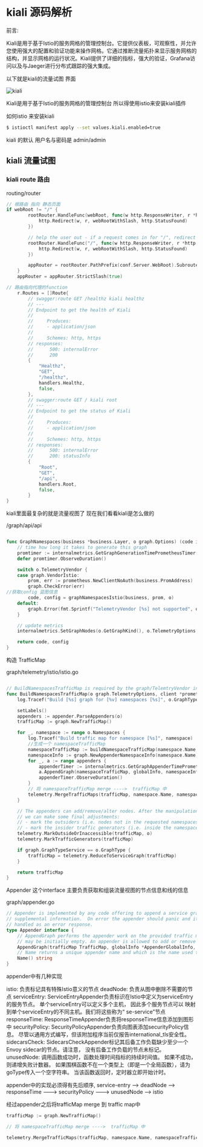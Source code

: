# kiali 源码解析

前言: 

Kiali是用于基于Istio的服务网格的管理控制台。它提供仪表板，可观察性，并允许您使用强大的配置和验证功能来操作网格。它通过推断流量拓扑来显示服务网格的结构，并显示网格的运行状况。Kiali提供了详细的指标，强大的验证，Grafana访问以及与Jaeger进行分布式跟踪的强大集成。


以下就是kiali的流量试图 界面

![kiali](https://kiali.io/images/documentation/features/graph-health-v1.22.0.png)

Kiali是用于基于Istio的服务网格的管理控制台 所以得使用istio来安装kiali插件

如何istio 来安装kiali

```bash
$ istioctl manifest apply --set values.kiali.enabled=true
```

kiali 的默认 用户名与密码是 admin/admin

## kiali 流量试图

### kiali route 路由

routing/router

```go
// 根路由 指向 静态页面
if webRoot != "/" {
		rootRouter.HandleFunc(webRoot, func(w http.ResponseWriter, r *http.Request) {
			http.Redirect(w, r, webRootWithSlash, http.StatusFound)
		})

		// help the user out - if a request comes in for "/", redirect to our true webroot
		rootRouter.HandleFunc("/", func(w http.ResponseWriter, r *http.Request) {
			http.Redirect(w, r, webRootWithSlash, http.StatusFound)
		})

		appRouter = rootRouter.PathPrefix(conf.Server.WebRoot).Subrouter()
	}
	appRouter = appRouter.StrictSlash(true)

// 路由指向代理的function 
	r.Routes = []Route{
		// swagger:route GET /healthz kiali healthz
		// ---
		// Endpoint to get the health of Kiali
		//
		//     Produces:
		//     - application/json
		//
		//     Schemes: http, https
		// responses:
		//		500: internalError
		//		200
		{
			"Healthz",
			"GET",
			"/healthz",
			handlers.Healthz,
			false,
		},
		// swagger:route GET / kiali root
		// ---
		// Endpoint to get the status of Kiali
		//
		//     Produces:
		//     - application/json
		//
		//     Schemes: http, https
		// responses:
		//      500: internalError
		//      200: statusInfo
		{
			"Root",
			"GET",
			"/api",
			handlers.Root,
			false,
		}
}
```


kiali里面最复杂的就是流量视图了 现在我们看看kiali是怎么做的

/graph/api/api

```go

func GraphNamespaces(business *business.Layer, o graph.Options) (code int, config interface{}) {
	// time how long it takes to generate this graph
	promtimer := internalmetrics.GetGraphGenerationTimePrometheusTimer(o.GetGraphKind(), o.TelemetryOptions.GraphType, o.InjectServiceNodes)
	defer promtimer.ObserveDuration()

	switch o.TelemetryVendor {
	case graph.VendorIstio:
		prom, err := prometheus.NewClientNoAuth(business.PromAddress)
		graph.CheckError(err)
//获取config 蓝图信息
		code, config = graphNamespacesIstio(business, prom, o)
	default:
		graph.Error(fmt.Sprintf("TelemetryVendor [%s] not supported", o.TelemetryVendor))
	}

	// update metrics
	internalmetrics.SetGraphNodes(o.GetGraphKind(), o.TelemetryOptions.GraphType, o.InjectServiceNodes, 0)

	return code, config
}
```


构造 TrafficMap

graph/telemetry/istio/istio.go

```go

// BuildNamespacesTrafficMap is required by the graph/TelemtryVendor interface
func BuildNamespacesTrafficMap(o graph.TelemetryOptions, client *prometheus.Client, globalInfo *graph.AppenderGlobalInfo) graph.TrafficMap {
	log.Tracef("Build [%s] graph for [%v] namespaces [%s]", o.GraphType, len(o.Namespaces), o.Namespaces)

	setLabels()
	appenders := appender.ParseAppenders(o)
	trafficMap := graph.NewTrafficMap()

	for _, namespace := range o.Namespaces {
		log.Tracef("Build traffic map for namespace [%s]", namespace)
		//生成一个 namespaceTrafficMap
		namespaceTrafficMap := buildNamespaceTrafficMap(namespace.Name, o, client)
		namespaceInfo := graph.NewAppenderNamespaceInfo(namespace.Name)
		for _, a := range appenders {
			appenderTimer := internalmetrics.GetGraphAppenderTimePrometheusTimer(a.Name())
			a.AppendGraph(namespaceTrafficMap, globalInfo, namespaceInfo)
			appenderTimer.ObserveDuration()
		}
		// 将 namespaceTrafficMap merge ---->  trafficMap 中
		telemetry.MergeTrafficMaps(trafficMap, namespace.Name, namespaceTrafficMap)
	}

	// The appenders can add/remove/alter nodes. After the manipulations are complete
	// we can make some final adjustments:
	// - mark the outsiders (i.e. nodes not in the requested namespaces)
	// - mark the insider traffic generators (i.e. inside the namespace and only outgoing edges)
	telemetry.MarkOutsideOrInaccessible(trafficMap, o)
	telemetry.MarkTrafficGenerators(trafficMap)

	if graph.GraphTypeService == o.GraphType {
		trafficMap = telemetry.ReduceToServiceGraph(trafficMap)
	}

	return trafficMap
}
```

Appender 这个interface 主要负责获取和组装流量视图的节点信息和线的信息

graph/appender.go

```go
// Appender is implemented by any code offering to append a service graph with
// supplemental information.  On error the appender should panic and it will be
// handled as an error response.
type Appender interface {
	// AppendGraph performs the appender work on the provided traffic map. The map
	// may be initially empty. An appender is allowed to add or remove map entries.
	AppendGraph(trafficMap TrafficMap, globalInfo *AppenderGlobalInfo, namespaceInfo *AppenderNamespaceInfo)
	// Name returns a unique appender name and which is the name used to identify the appender (e.g in 'appenders' query param)
	Name() string
}

```

appender中有几种实现

istio: 负责标记具有特殊Istio意义的节点
deadNode: 负责从图中删除不需要的节点
serviceEntry: ServiceEntryAppender负责标识在Istio中定义为serviceEntry的服务节点。
单个serviceEntry可以定义多个主机，
因此多个服务节点可以
映射到单个serviceEntry的不同主机。我们将这些称为“ se-service”节点
responseTime: ResponseTimeAppender负责将responseTime信息添加到图形中
securityPolicy: SecurityPolicyAppender负责向图表添加securityPolicy信息。
尽管以通用方式编写，但该附加程序当前仅报告international_tls安全性。
sidecarsCheck: SidecarsCheckAppender标记其后备工作负载缺少至少一个Envoy sidecar的节点。请注意，
没有后备工作负载的节点未标记。
unusedNode: 调用函数成功时，函数处理时间指标的持续时间值。
如果不成功，则递增失败计数器。
如果围棋函数不在一个类型上（即是一个全局函数），请为goType传入一个空字符串。
当该函数返回时，定时器立即开始计时。

appender中的实现必须得有先后顺序, service-entry --> deadNode --> responseTime ---> securityPolicy --->  unusedNode --> istio

经过appender之后将trafficMap merge 到 traffic map中

```go
trafficMap := graph.NewTrafficMap()

// 将 namespaceTrafficMap merge ---->  trafficMap 中

telemetry.MergeTrafficMaps(trafficMap, namespace.Name, namespaceTrafficMap)
```

